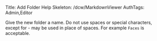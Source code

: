 Title: Add Folder Help
Skeleton: /dcw/MarkdownViewer
AuthTags: Admin,Editor

Give the new folder a name. Do not use spaces or special characters, except for - may be used in place of spaces.  For example `Faces` is acceptable.
